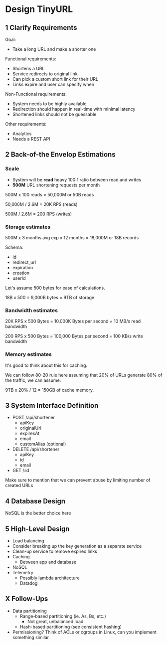 # Design TinyURL

## 1 Clarify Requirements

Goal:

- Take a long URL and make a shorter one

Functional requirements:

- Shortens a URL
- Service redirects to original link
- Can pick a custom short link for their URL
- Links expire and user can specify when

Non-Functional requirements:

- System needs to be highly available
- Redirection should happen in real-time with minimal latency
- Shortened links should not be guessable

Other requirements:

- Analytics
- Needs a REST API

## 2 Back-of-the Envelop Estimations

### Scale

- System will be **read** heavy 100:1 ratio between read and writes
- **500M** URL shortening requests per month

500M x 100 reads = 50,000M or 50B reads

50,000M / 2.6M = 20K RPS (reads)

500M / 2.6M = 200 RPS (writes)

### Storage estimates

500M x 3 months avg exp x 12 months = 18,000M or 18B records

Schema:

- id
- redirect_url
- expiration
- creation
- userId

Let's assume 500 bytes for ease of calculations.

18B x 500 = 9,000B bytes = 9TB of storage.

### Bandwidth estimates

20K RPS x 500 Bytes = 10,000K Bytes per second = 10 MB/s read bandwidth

200 RPS x 500 Bytes = 100,000 Bytes per second = 100 KB/s write bandwidth

### Memory estimates

It's good to think about this for caching.

We can follow 80-20 rule here assuming that 20% of URLs generate 80% of the traffic, we can assume:

9TB x 20% / 12 = 150GB of cache memory.

## 3 System Interface Definition

- POST /api/shortener
  - apiKey
  - originalUrl
  - expiresAt
  - email
  - customAlias (optional)
- DELETE /api/shortener
  - apiKey
  - id
  - email
- GET /:id

Make sure to mention that we can prevent abuse by limiting number of created URLs

## 4 Database Design

NoSQL is the better choice here

## 5 High-Level Design

- Load balancing
- Consider breaking up the key generation as a separate service
- Clean-up service to remove expired links
- Caching
  - Between app and database
- NoSQL
- Telemetry
  - Possibly lambda architecture
  - Datadog

## X Follow-Ups

- Data partitioning
  - Range-based partitioning (ie. As, Bs, etc.)
    - Not great, unbalanced load
  - Hash-based partitioning (see consistent hashing)
- Permissioning? Think of ACLs or cgroups in Linux, can you implement something similar
